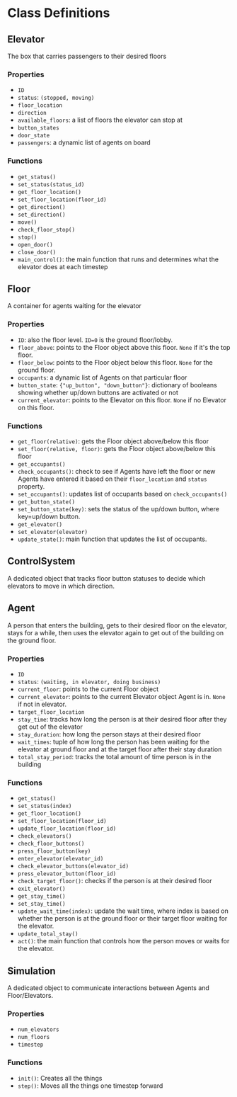 # Class Definitions

## Elevator

The box that carries passengers to their desired floors

### Properties

 - `ID`
 - `status`: `(stopped, moving)`
 - `floor_location`
 - `direction`
 - `available_floors`: a list of floors the elevator can stop at
 - `button_states`
 - `door_state`
 - `passengers`: a dynamic list of agents on board

### Functions
 - `get_status()`
 - `set_status(status_id)`
 - `get_floor_location()`
 - `set_floor_location(floor_id)`
 - `get_direction()`
 - `set_direction()`
 - `move()`
 - `check_floor_stop()`
 - `stop()`
 - `open_door()`
 - `close_door()`
 - `main_control()`: the main function that runs and determines what the elevator does at each timestep


## Floor

A container for agents waiting for the elevator

### Properties

 - `ID`: also the floor level. `ID=0` is the ground floor/lobby.
 - `floor_above`: points to the Floor object above this floor. `None` if it's the top floor.
 - `floor_below`: points to the Floor object below this floor. `None` for the ground floor.
 - `occupants`: a dynamic list of Agents on that particular floor
 - `button_state`: `{"up_button", "down_button"}`: dictionary of booleans showing whether up/down buttons are activated or not
 - `current_elevator`: points to the Elevator on this floor. `None` if no Elevator on this floor.

### Functions

 - `get_floor(relative)`: gets the Floor object above/below this floor
 - `set_floor(relative, floor)`: gets the Floor object above/below this floor
 - `get_occupants()`
 - `check_occupants()`: check to see if Agents have left the floor or new Agents have entered it based on their `floor_location` and `status` property.
 - `set_occupants()`: updates list of occupants based on `check_occupants()`
 - `get_button_state()`
 - `set_button_state(key)`: sets the status of the up/down button, where key=up/down button.
 - `get_elevator()`
 - `set_elevator(elevator)`
 - `update_state()`: main function that updates the list of occupants.

## ControlSystem

A dedicated object that tracks floor button statuses to decide which elevators to move in which direction.

## Agent 

A person that enters the building, gets to their desired floor on the elevator, stays for a while, then uses the elevator again to get out of the building on the ground floor.

### Properties
 
 - `ID`
 - `status`: `(waiting, in elevator, doing business)`
 - `current_floor`: points to the current Floor object
 - `current_elevator`: points to the current Elevator object Agent is in. `None` if not in elevator.
 - `target_floor_location`
 - `stay_time`: tracks how long the person is at their desired floor after they get out of the elevator
 - `stay_duration`: how long the person stays at their desired floor
 - `wait_times`: tuple of how long the person has been waiting for the elevator at ground floor and at the target floor after their stay duration
 - `total_stay_period`: tracks the total amount of time person is in the building

### Functions

 - `get_status()`
 - `set_status(index)`
 - `get_floor_location()`
 - `set_floor_location(floor_id)`
 - `update_floor_location(floor_id)`
 - `check_elevators()`
 - `check_floor_buttons()`
 - `press_floor_button(key)`
 - `enter_elevator(elevator_id)`
 - `check_elevator_buttons(elevator_id)`
 - `press_elevator_button(floor_id)`
 - `check_target_floor()`: checks if the person is at their desired floor
 - `exit_elevator()`
 - `get_stay_time()`
 - `set_stay_time()`
 - `update_wait_time(index)`: update the wait time, where index is based on whether the person is at the ground floor or their target floor waiting for the elevator.
 - `update_total_stay()`
 - `act()`: the main function that controls how the person moves or waits for the elevator.

## Simulation

A dedicated object to communicate interactions between Agents and Floor/Elevators.

### Properties

 - `num_elevators`
 - `num_floors`
 - `timestep`

### Functions
 - `init()`: Creates all the things
 - `step()`: Moves all the things one timestep forward